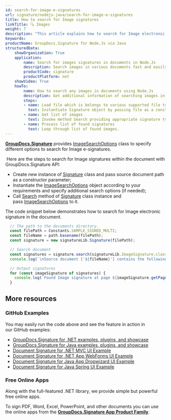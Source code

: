 ```yaml
---
id: search-for-image-e-signatures
url: signature/nodejs-java/search-for-image-e-signatures
title: How to search for Image signatures
linkTitle: 🔍 Images
weight: 7
description: "This article explains how to search for Image electronic signatures with GroupDocs.Signature API."
keywords: 
productName: GroupDocs.Signature for Node.Js via Java 
structuredData:
    showOrganization: True
    application:    
        name: Search for images signatures in documents in Node.Js    
        description: Search images in various documents fast and easily with Node.Js language and GroupDocs.Signature for Node.Js via Java APIs
        productCode: signature
        productPlatform: net 
    showVideo: True
    howTo:
        name: How to search any images in documents using Node.Js 
        description: Get additional information of searching images in documents with Node.Js
        steps:
        - name: Load file which is belongs to various supported file types.
          text: Instantiate Signature object by passing file as a constructor parameter. You may provide either file path or file stream. 
        - name: Get list of images 
          text: Invoke method Search providing appropriate signature type.
        - name: Process list of found signatures
          text: Loop through list of found images.
---
```

[**GroupDocs.Signature**](https://products.groupdocs.com/signature/nodejs-java) provides [ImageSearchOptions](https://reference.groupdocs.com/signature/nodejs-java/groupdocs.signature.options/imagesearchoptions) class to specify different options to search for Image e-signatures.

 Here are the steps to search for Image signatures within the document with GroupDocs.Signature API:

* Create new instance of [Signature](https://reference.groupdocs.com/signature/nodejs-java/groupdocs.signature/signature) class and pass source document path as a constructor parameter;
* Instantiate the [ImageSearchOptions](https://reference.groupdocs.com/signature/nodejs-java/groupdocs.signature.options/imagesearchoptions) object according to your requirements and specify additional search options (if needed);
* Call [Search](https://reference.groupdocs.com/signature/nodejs-java/groupdocs.signature/signature/search) method of [Signature](https://reference.groupdocs.com/signature/nodejs-java/groupdocs.signature/signature) class instance and pass [ImageSearchOptions](https://reference.groupdocs.com/signature/nodejs-java/groupdocs.signature.options/imagesearchoptions) to it.

The code snippet below demonstrates how to search for Image electronic signature in the document.

```javascript
  // The path to the documents directory.
  const filePath = Constants.SAMPLE_SIGNED_MULTI; 
  const fileName = path.basename(filePath);
  const signature = new signatureLib.Signature(filePath);

  // Search document
  const signatures = signature.search(signatureLib.ImageSignature.class, signatureLib.SignatureType.Image).toArray();
  console.log(`\nSource document ['${fileName}'] contains the following image signature(s).`);

  // Output signatures
  for (const imageSignature of signatures) {
    console.log(`Found Image signature at page ${imageSignature.getPageNumber()} and size ${imageSignature.getSize()}.`);
  }
```


## More resources

### GitHub Examples

You may easily run the code above and see the feature in action in our GitHub examples:

* [GroupDocs.Signature for .NET examples, plugins, and showcase](https://github.com/groupdocs-signature/GroupDocs.Signature-for-.NET)
* [GroupDocs.Signature for Java examples, plugins, and showcase](https://github.com/groupdocs-signature/GroupDocs.Signature-for-Java)
* [Document Signature for .NET MVC UI Example](https://github.com/groupdocs-signature/GroupDocs.Signature-for-.NET-MVC)
* [Document Signature for .NET App WebForms UI Example](https://github.com/groupdocs-signature/GroupDocs.Signature-for-.NET-WebForms)
* [Document Signature for Java App Dropwizard UI Example](https://github.com/groupdocs-signature/GroupDocs.Signature-for-Java-Dropwizard)
* [Document Signature for Java Spring UI Example](https://github.com/groupdocs-signature/GroupDocs.Signature-for-Java-Spring)

### Free Online Apps

Along with the full-featured .NET library, we provide simple but powerful free online apps.

To sign PDF, Word, Excel, PowerPoint, and other documents you can use the online apps from the **[GroupDocs.Signature App Product Family](https://products.groupdocs.app/signature/family)**.
